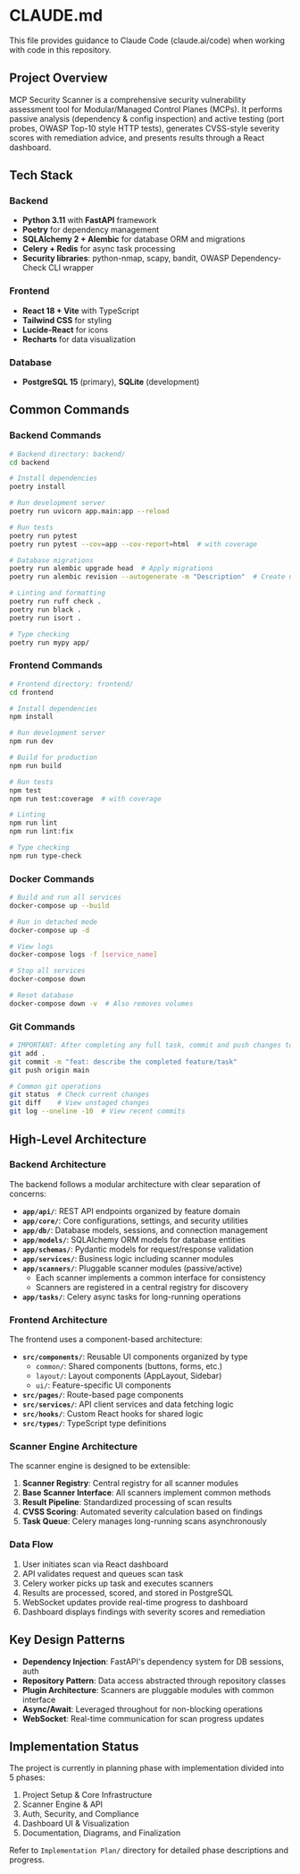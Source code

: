 # CLAUDE.md

This file provides guidance to Claude Code (claude.ai/code) when working with code in this repository.

## Project Overview

MCP Security Scanner is a comprehensive security vulnerability assessment tool for Modular/Managed Control Planes (MCPs). It performs passive analysis (dependency & config inspection) and active testing (port probes, OWASP Top-10 style HTTP tests), generates CVSS-style severity scores with remediation advice, and presents results through a React dashboard.

## Tech Stack

### Backend
- **Python 3.11** with **FastAPI** framework
- **Poetry** for dependency management
- **SQLAlchemy 2 + Alembic** for database ORM and migrations
- **Celery + Redis** for async task processing
- **Security libraries**: python-nmap, scapy, bandit, OWASP Dependency-Check CLI wrapper

### Frontend
- **React 18 + Vite** with TypeScript
- **Tailwind CSS** for styling
- **Lucide-React** for icons
- **Recharts** for data visualization

### Database
- **PostgreSQL 15** (primary), **SQLite** (development)

## Common Commands

### Backend Commands
```bash
# Backend directory: backend/
cd backend

# Install dependencies
poetry install

# Run development server
poetry run uvicorn app.main:app --reload

# Run tests
poetry run pytest
poetry run pytest --cov=app --cov-report=html  # with coverage

# Database migrations
poetry run alembic upgrade head  # Apply migrations
poetry run alembic revision --autogenerate -m "Description"  # Create new migration

# Linting and formatting
poetry run ruff check .
poetry run black .
poetry run isort .

# Type checking
poetry run mypy app/
```

### Frontend Commands
```bash
# Frontend directory: frontend/
cd frontend

# Install dependencies
npm install

# Run development server
npm run dev

# Build for production
npm run build

# Run tests
npm test
npm run test:coverage  # with coverage

# Linting
npm run lint
npm run lint:fix

# Type checking
npm run type-check
```

### Docker Commands
```bash
# Build and run all services
docker-compose up --build

# Run in detached mode
docker-compose up -d

# View logs
docker-compose logs -f [service_name]

# Stop all services
docker-compose down

# Reset database
docker-compose down -v  # Also removes volumes
```

### Git Commands
```bash
# IMPORTANT: After completing any full task, commit and push changes to GitHub
git add .
git commit -m "feat: describe the completed feature/task"
git push origin main

# Common git operations
git status  # Check current changes
git diff    # View unstaged changes
git log --oneline -10  # View recent commits
```

## High-Level Architecture

### Backend Architecture
The backend follows a modular architecture with clear separation of concerns:

- **`app/api/`**: REST API endpoints organized by feature domain
- **`app/core/`**: Core configurations, settings, and security utilities
- **`app/db/`**: Database models, sessions, and connection management
- **`app/models/`**: SQLAlchemy ORM models for database entities
- **`app/schemas/`**: Pydantic models for request/response validation
- **`app/services/`**: Business logic including scanner modules
- **`app/scanners/`**: Pluggable scanner modules (passive/active)
  - Each scanner implements a common interface for consistency
  - Scanners are registered in a central registry for discovery
- **`app/tasks/`**: Celery async tasks for long-running operations

### Frontend Architecture
The frontend uses a component-based architecture:

- **`src/components/`**: Reusable UI components organized by type
  - `common/`: Shared components (buttons, forms, etc.)
  - `layout/`: Layout components (AppLayout, Sidebar)
  - `ui/`: Feature-specific UI components
- **`src/pages/`**: Route-based page components
- **`src/services/`**: API client services and data fetching logic
- **`src/hooks/`**: Custom React hooks for shared logic
- **`src/types/`**: TypeScript type definitions

### Scanner Engine Architecture
The scanner engine is designed to be extensible:

1. **Scanner Registry**: Central registry for all scanner modules
2. **Base Scanner Interface**: All scanners implement common methods
3. **Result Pipeline**: Standardized processing of scan results
4. **CVSS Scoring**: Automated severity calculation based on findings
5. **Task Queue**: Celery manages long-running scans asynchronously

### Data Flow
1. User initiates scan via React dashboard
2. API validates request and queues scan task
3. Celery worker picks up task and executes scanners
4. Results are processed, scored, and stored in PostgreSQL
5. WebSocket updates provide real-time progress to dashboard
6. Dashboard displays findings with severity scores and remediation

## Key Design Patterns

- **Dependency Injection**: FastAPI's dependency system for DB sessions, auth
- **Repository Pattern**: Data access abstracted through repository classes
- **Plugin Architecture**: Scanners are pluggable modules with common interface
- **Async/Await**: Leveraged throughout for non-blocking operations
- **WebSocket**: Real-time communication for scan progress updates

## Implementation Status

The project is currently in planning phase with implementation divided into 5 phases:
1. Project Setup & Core Infrastructure
2. Scanner Engine & API
3. Auth, Security, and Compliance
4. Dashboard UI & Visualization
5. Documentation, Diagrams, and Finalization

Refer to `Implementation Plan/` directory for detailed phase descriptions and progress.